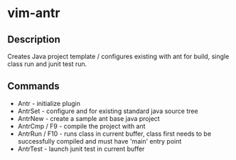 vim-antr
========

Description
-----------
Creates Java project template / configures existing with ant for build, single class run and junit test run.

Commands
--------
* Antr - initialize plugin
* AntrSet - configure and for existing standard java source tree
* AntrNew - create a sample ant base java project
* AntrCmp / F9 - compile the project with ant
* AntrRun / F10 - runs class in current buffer, class first needs to be successfully compiled and must have 'main' entry point
* AntrTest - launch junit test in current buffer

